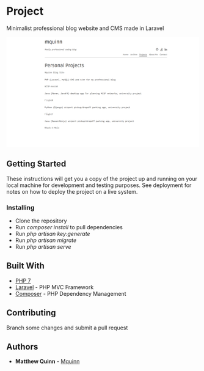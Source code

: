 # Project

Minimalist professional blog website and CMS made in Laravel

![Alt text](/public/preview.png?raw=true "Preview")

## Getting Started

These instructions will get you a copy of the project up and running on your local machine for development and testing purposes. See deployment for notes on how to deploy the project on a live system.

### Installing

* Clone the repository
* Run *composer install* to pull dependencies
* Run *php artisan key:generate*
* Run *php artisan migrate*
* Run *php artisan serve*

## Built With

* [PHP 7](http://php.net/)
* [Laravel](https://laravel.com/) - PHP MVC Framework
* [Composer](https://getcomposer.org//) - PHP Dependency Management

## Contributing

Branch some changes and submit a pull request

## Authors

* **Matthew Quinn** - [Mquinn](https://mquinn.co.uk)
